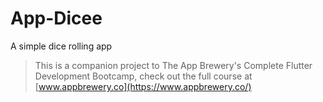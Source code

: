 # App-Dicee
A simple dice rolling app

>This is a companion project to The App Brewery's Complete Flutter Development Bootcamp, check out the full course at [www.appbrewery.co](https://www.appbrewery.co/)


